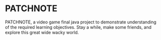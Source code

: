 # PATCHNOTE
PATCHNOTE, a video game final java project to demonstrate understanding of the required learning objectives. Stay a while, make some friends, and explore this great wide wacky world.
